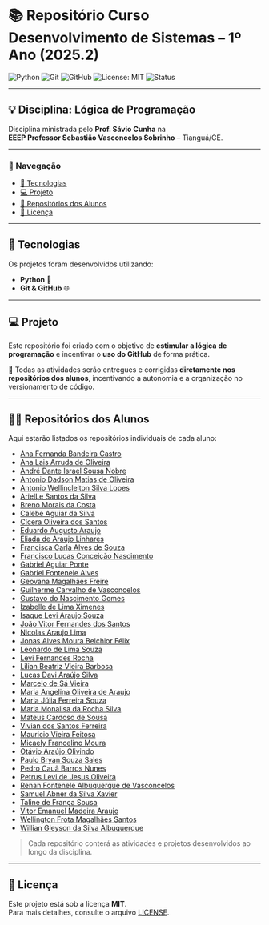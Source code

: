 ﻿# 📚 Repositório Curso Desenvolvimento de Sistemas – 1º Ano (2025.2)

![Python](https://img.shields.io/badge/Python-3.11-blue?logo=python&logoColor=white)
![Git](https://img.shields.io/badge/Git-F05032?logo=git&logoColor=white)
![GitHub](https://img.shields.io/badge/GitHub-000000?logo=github&logoColor=white)
![License: MIT](https://img.shields.io/badge/License-MIT-green.svg)
![Status](https://img.shields.io/badge/Status-Em%20Andamento-yellow)

---

## 💡 Disciplina: Lógica de Programação  

Disciplina ministrada pelo **Prof. Sávio Cunha** na  
**EEEP Professor Sebastião Vasconcelos Sobrinho** – Tianguá/CE.  

---

### 🔗 Navegação
- [🚀 Tecnologias](#-tecnologias)  
- [💻 Projeto](#-projeto)  
- [📂 Repositórios dos Alunos](#-repositórios-dos-alunos)  
- [📜 Licença](#memo-licença)  

---

## 🚀 Tecnologias

Os projetos foram desenvolvidos utilizando:

- **Python** 🐍  
- **Git & GitHub** 🌐  

---

## 💻 Projeto

Este repositório foi criado com o objetivo de **estimular a lógica de programação** e incentivar o **uso do GitHub** de forma prática.  

🔹 Todas as atividades serão entregues e corrigidas **diretamente nos repositórios dos alunos**, incentivando a autonomia e a organização no versionamento de código.  

---

## 🧑‍💻 Repositórios dos Alunos

Aqui estarão listados os repositórios individuais de cada aluno:  

- [Ana Fernanda Bandeira Castro](https://github.com/anafernanda9)  
- [Ana Lais Arruda de Oliveira](https://github.com/laisoliveira142-hue)  
- [André Dante Israel Sousa Nobre](#)  
- [Antonio Dadson Matias de Oliveira](https://github.com/Dadson097)  
- [Antonio Wellincleiton Silva Lopes](#)  
- [ArielLe Santos da Silva](https://github.com/silvaarielle507-cmyk)  
- [Breno Morais da Costa](https://github.com/brenomoraisdacostamoraisdacost-svg)  
- [Calebe Aguiar da Silva](https://github.com/calebeaguiardasilva2021-creator)  
- [Cícera Oliveira dos Santos](#)  
- [Eduardo Augusto Araujo](https://github.com/eduardo2330)  
- [Eliada de Araujo Linhares](https://github.com/eliadaaraujo)  
- [Francisca Carla Alves de Souza](https://github.com/franciscarla974-ny)  
- [Francisco Lucas Conceição Nascimento](#)  
- [Gabriel Aguiar Ponte](https://github.com/gabrielaguiar300x-max)  
- [Gabriel Fontenele Alves](#)  
- [Geovana Magalhães Freire](https://github.com/geovanamagal056-dev)  
- [Guilherme Carvalho de Vasconcelos](https://github.com/tzguilherme717-yz)  
- [Gustavo do Nascimento Gomes](https://github.com/GustavoGomes2009)  
- [Izabelle de Lima Ximenes](https://github.com/Belles-hub)  
- [Isaque Levi Araujo Souza](https://github.com/IsaqueLevi-Coder)  
- [João Vitor Fernandes dos Santos](https://github.com/JoaoVitor5123)  
- [Nicolas Araujo Lima](https://github.com/nicolas10077)  
- [Jonas Alves Moura Belchior Félix](https://github.com/Jonas-717)  
- [Leonardo de Lima Souza](https://github.com/LeonardodeLimaS)  
- [Levi Fernandes Rocha](https://github.com/leviathanfe)  
- [Lilian Beatriz Vieira Barbosa](https://github.com/biabia25dev)  
- [Lucas Davi Araújo Silva](https://github.com/lucasdavii)  
- [Marcelo de Sá Vieira](https://github.com/MarcelooSa)  
- [Maria Angelina Oliveira de Araujo](https://github.com/maria-angelina)  
- [Maria Júlia Ferreira Souza](https://github.com/Juli1ds)  
- [Maria Monalisa da Rocha Silva](https://github.com/MonalisaRocha)  
- [Mateus Cardoso de Sousa](https://github.com/MateusTz0)  
- [Vivian dos Santos Ferreira](https://github.com/vivian2264)  
- [Mauricio Vieira Feitosa](https://github.com/Naite0)  
- [Micaely Francelino Moura](https://github.com/micaelymoura)  
- [Otávio Araújo Olivindo](#)  
- [Paulo Bryan Souza Sales](https://github.com/BryanSales01)  
- [Pedro Cauã Barros Nunes](https://github.com/pedrocaua898)  
- [Petrus Levi de Jesus Oliveira](#)  
- [Renan Fontenele Albuquerque de Vasconcelos](https://github.com/RenanFonteneleAlbVasconceos)  
- [Samuel Abner da Silva Xavier](#)  
- [Taline de França Sousa](https://github.com/Taline7)  
- [Vitor Emanuel Madeira Araujo](https://github.com/Emanuel77p)  
- [Wellington Frota Magalhães Santos](https://github.com/Tufio)  
- [Willian Gleyson da Silva Albuquerque](https://github.com/WillianAlburquerque244)


> Cada repositório conterá as atividades e projetos desenvolvidos ao longo da disciplina.  

---

## :memo: Licença

Este projeto está sob a licença **MIT**.  
Para mais detalhes, consulte o arquivo [LICENSE](LICENSE).  

